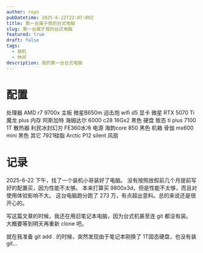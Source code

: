 ```yaml
---
author: royo
pubDatetime: 2025-6-22T22:07:00Z
title: 第一台属于我的台式电脑
slug: 第一台属于我的台式电脑
featured: true
draft: false
tags:
  - 装机
  - 休闲 
description: 我的第一台台式电脑
---
```


# 配置
处理器  AMD r7 9700x
主板     微星B650m 迫击炮 wifi d5
显卡     微星 RTX 5070 Ti 魔龙 plus 
内存     阿斯加特 海姆达尔 6000 c28 16Gx2 黑色
硬盘     致态 ti plus 7100 1T
散热器 利民冰封幻刃 FE360水冷
电源     海韵core 850 黑色
机箱    骨伽 mx600 mini 黑色
其它    7921硅脂 
	   Arctic P12 silent 风扇 

# 记录
2025-6-22 下午，找了一个装机小哥装好了电脑。
没有按照放假前几个月提前写好的配置买，因为性能不太够。
本来打算买 9800x3d，但是性能不太够，而且对使用体验影响不大。
这台电脑跑分跑了 273 万，有点超出意料。总的来说还是很开心的。

写这篇文章的时候，我还在用旧笔记本电脑，因为台式机甚至连 git 都没有装。
大概要等到明天再重新 clone 吧。

就在我准备 git add . 的时候，突然发现由于笔记本刚换了 1T固态硬盘，也没有装 git...
